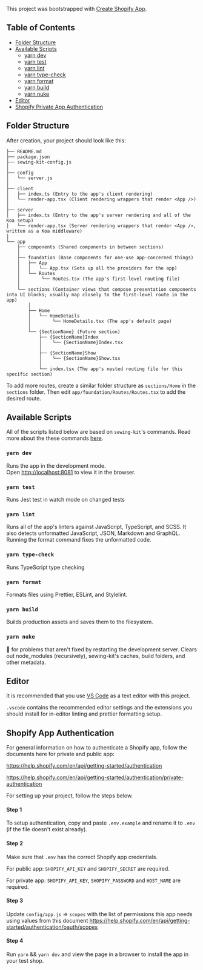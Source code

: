 This project was bootstrapped with [Create Shopify App](https://github.com/Shopify/webgen).

## Table of Contents

- [Folder Structure](#folder-structure)
- [Available Scripts](#available-scripts)
  - [yarn dev](#yarn-dev)
  - [yarn test](#yarn-test)
  - [yarn lint](#yarn-lint)
  - [yarn type-check](#yarn-type-check)
  - [yarn format](#yarn-format)
  - [yarn build](#yarn-build)
  - [yarn nuke](#yarn-nuke)
- [Editor](#editor)
- [Shopify Private App Authentication](#shopify-private-app-authentication)

## Folder Structure

After creation, your project should look like this:

```
├── README.md
├── package.json
├── sewing-kit-config.js
│
├── config
│   └── server.js
│
├── client
│   ├── index.ts (Entry to the app's client rendering)
│   └── render-app.tsx (Client rendering wrappers that render <App />)
│
├── server
│   ├── index.ts (Entry to the app's server rendering and all of the Koa setup)
│   └── render-app.tsx (Server rendering wrappers that render <App />, written as a Koa middleware)
│
└── app
    ├── components (Shared components in between sections)
    │
    ├── foundation (Base components for one-use app-concerned things)
    │   ├── App
    │   │   └── App.tsx (Sets up all the providers for the app)
    │   └── Routes
    │        └── Routes.tsx (The app's first-level routing file)
    │
    └── sections (Container views that compose presentation components into UI blocks; usually map closely to the first-level route in the app)
        │
        ├── Home
        │   └── HomeDetails
        │        └── HomeDetails.tsx (The app's default page)
        │
        └── {SectionName} (Future section)
            ├── {SectionName}Index
            │    └── {SectionName}Index.tsx
            │
            ├── {SectionName}Show
            │    └── {SectionName}Show.tsx
            │
            └── index.tsx (The app's nested routing file for this specific section)
```

To add more routes, create a similar folder structure as `sections/Home` in the `sections` folder. Then edit `app/foundation/Routes/Routes.tsx` to add the desired route.

## Available Scripts

All of the scripts listed below are based on `sewing-kit`'s commands.
Read more about the these commands [here](https://github.com/Shopify/sewing-kit/blob/master/docs/commands).

### `yarn dev`

Runs the app in the development mode.<br>
Open [http://localhost:8081](http://localhost:8081) to view it in the browser.

### `yarn test`

Runs Jest test in watch mode on changed tests

### `yarn lint`

Runs all of the app's linters against JavaScript, TypeScript, and SCSS. It also detects unformatted JavaScript, JSON, Markdown and GraphQL. Running the format command fixes the unformatted code.

### `yarn type-check`

Runs TypeScript type checking

### `yarn format`

Formats files using Prettier, ESLint, and Stylelint.

### `yarn build`

Builds production assets and saves them to the filesystem.

### `yarn nuke`

🔨 for problems that aren't fixed by restarting the development server. Clears out node_modules (recursively), sewing-kit's caches, build folders, and other metadata.

## Editor

It is recommended that you use [VS Code](https://code.visualstudio.com) as a text editor with this project.

`.vscode` contains the recommended editor settings and the extensions you should install for in-editor linting and prettier formatting setup.

## Shopify App Authentication

For general information on how to authenticate a Shopify app, follow the documents here for private and public app:

https://help.shopify.com/en/api/getting-started/authentication

https://help.shopify.com/en/api/getting-started/authentication/private-authentication

For setting up your project, follow the steps below.

#### Step 1

To setup authentication, copy and paste `.env.example` and rename it to `.env` (if the file doesn't exist already).

#### Step 2

Make sure that `.env` has the correct Shopify app credentials.

For public app: `SHOPIFY_API_KEY` and `SHOPIFY_SECRET` are required.

For private app: `SHOPIFY_API_KEY`, `SHOPIFY_PASSWORD` and `HOST_NAME` are required.

#### Step 3

Update `config/app.js` => `scopes` with the list of permissions this app needs using values from this document
https://help.shopify.com/en/api/getting-started/authentication/oauth/scopes

#### Step 4

Run `yarn` && `yarn dev` and view the page in a browser to install the app in your test shop.
